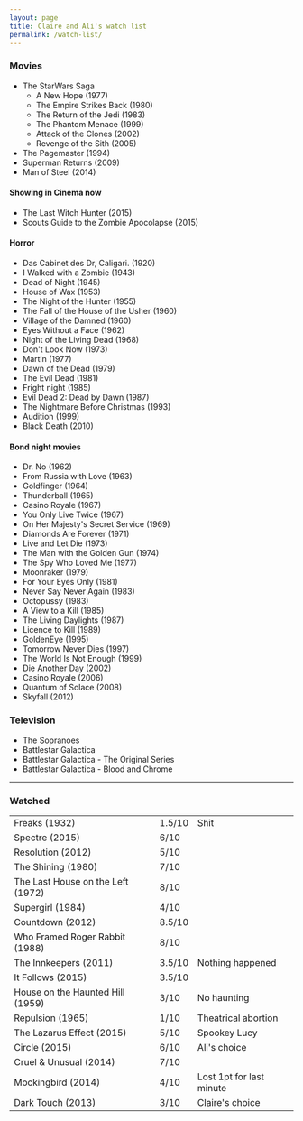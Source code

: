 ```yaml
---
layout: page
title: Claire and Ali's watch list
permalink: /watch-list/
---
```


### Movies
* The StarWars Saga
  - A New Hope (1977)
  - The Empire Strikes Back (1980)
  - The Return of the Jedi (1983)
  - The Phantom Menace (1999)
  - Attack of the Clones (2002)
  - Revenge of the Sith (2005)
* The Pagemaster (1994)
* Superman Returns (2009)
* Man of Steel (2014)

#### Showing in Cinema now
* The Last Witch Hunter (2015)
* Scouts Guide to the Zombie Apocolapse (2015)

#### Horror
* Das Cabinet des Dr, Caligari. (1920)
* I Walked with a Zombie (1943)
* Dead of Night (1945)
* House of Wax (1953)
* The Night of the Hunter (1955)
* The Fall of the House of the Usher (1960)
* Village of the Damned (1960)
* Eyes Without a Face (1962)
* Night of the Living Dead (1968)
* Don't Look Now (1973)
* Martin (1977)
* Dawn of the Dead (1979)
* The Evil Dead (1981)
* Fright night (1985)
* Evil Dead 2: Dead by Dawn (1987)
* The Nightmare Before Christmas (1993)
* Audition (1999)
* Black Death (2010)

#### Bond night movies
* Dr. No (1962)
* From Russia with Love (1963)
* Goldfinger (1964)
* Thunderball (1965)
* Casino Royale (1967)
* You Only Live Twice (1967)
* On Her Majesty's Secret Service (1969)
* Diamonds Are Forever (1971)
* Live and Let Die (1973)
* The Man with the Golden Gun (1974)
* The Spy Who Loved Me (1977)
* Moonraker (1979)
* For Your Eyes Only (1981)
* Never Say Never Again (1983)
* Octopussy (1983)
* A View to a Kill (1985)
* The Living Daylights (1987)
* Licence to Kill (1989)
* GoldenEye (1995)
* Tomorrow Never Dies (1997)
* The World Is Not Enough (1999)
* Die Another Day (2002)
* Casino Royale (2006)
* Quantum of Solace (2008)
* Skyfall (2012)

### Television
* The Sopranoes
* Battlestar Galactica
* Battlestar Galactica - The Original Series
* Battlestar Galactica - Blood and Chrome

***

### Watched
<table callpadding="20">
<tr><td>Freaks (1932) </td><td> 1.5/10 </td><td> Shit </td></tr>
<tr><td>Spectre (2015) </td><td> 6/10 </td></tr>
<tr><td>Resolution (2012) </td><td> 5/10 </td></tr>
<tr><td>The Shining (1980) </td><td> 7/10 </td></tr>
<tr><td>The Last House on the Left (1972) </td><td> 8/10</td></tr>
<tr><td>Supergirl (1984) </td><td> 4/10 </td></tr>
<tr><td>Countdown (2012) </td><td> 8.5/10 </td></tr>
<tr><td>Who Framed Roger Rabbit (1988) </td><td> 8/10 </td></tr>
<tr><td>The Innkeepers (2011) </td><td> 3.5/10 </td><td> Nothing happened</td></tr>
<tr><td>It Follows (2015) </td><td> 3.5/10 </td></tr>
<tr><td>House on the Haunted Hill (1959) </td><td> 3/10 </td><td> No haunting </td></tr>
<tr><td>Repulsion (1965) </td><td> 1/10 </td><td> Theatrical abortion </td></tr>
<tr><td>The Lazarus Effect (2015) </td><td> 5/10 </td><td> Spookey Lucy </td></tr>
<tr><td>Circle (2015) </td><td> 6/10 </td><td> Ali's choice </td></tr>
<tr><td>Cruel & Unusual (2014) </td><td> 7/10 </td></tr>
<tr><td>Mockingbird (2014) </td><td> 4/10 </td><td> Lost 1pt for last minute </td></tr>
<tr><td>Dark Touch (2013) </td><td> 3/10 </td><td> Claire's choice </td></tr>
</table>
